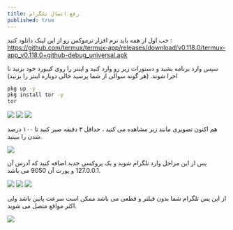 ```yaml
---
title: رفع اتصال تلگرام
published: true
---
```


خب اول از همه باید نرم افزار ترموکس رو از این لینک دانلود کنید : https://github.com/termux/termux-app/releases/download/v0.118.0/termux-app_v0.118.0+github-debug_universal.apk


سپس وارد برنامه بشید و دستورات زیر رو وارد کنید و اینتر را روی کیبورد خود بزنید تا اجرا شوند. (هر گونه سوالی از شما پرسید خالی دوباره اینتر را بزنید)
```bash
pkg up -y 
pkg install tor -y
tor
```
![](https://raw.githubusercontent.com/myfreeiran/myfreeiran.github.io/main/assets/1.jpg)
![](https://raw.githubusercontent.com/myfreeiran/myfreeiran.github.io/main/assets/2.jpg)
![](https://raw.githubusercontent.com/myfreeiran/myfreeiran.github.io/main/assets/3.jpg)


هم اکنون تصویری مانند زیر مشاهده می کنید ، حداقل ۳ دقیقه صبر کنید تا ۱۰۰ درصد شدن را ببینید.

![](https://raw.githubusercontent.com/myfreeiran/myfreeiran.github.io/main/assets/4.jpg)



پس از این مراحل وارد تلگرام شوید و یک پروکسی جدید اضافه کنید که آدرس آن 127.0.0.1 و پورت آن 9050 می باشد.

![](https://raw.githubusercontent.com/myfreeiran/myfreeiran.github.io/main/assets/5.jpg)
![](https://raw.githubusercontent.com/myfreeiran/myfreeiran.github.io/main/assets/6.jpg)
![](https://raw.githubusercontent.com/myfreeiran/myfreeiran.github.io/main/assets/7.jpg)




از این پس تلگرام شما بدون فیلتر و قطعی می باشد ممکن است سرعت پایین باشد ولی اکثر مواقع متصل می شوید.

![](https://raw.githubusercontent.com/myfreeiran/myfreeiran.github.io/main/assets/8.jpg)


